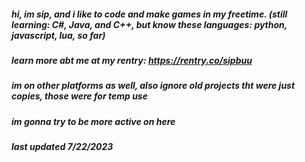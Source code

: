 ##### hi, im sip, and i like to code and make games in my freetime. (still learning: C#, Java, and C++, but know these languages: python, javascript, lua, so far)

##### learn more abt me at my rentry: https://rentry.co/sipbuu

##### im on other platforms as well, also ignore old projects tht were just copies, those were for temp use

##### im gonna try to be more active on here 

##### last updated 7/22/2023
